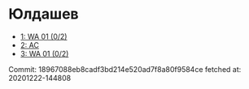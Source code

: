 # Юлдашев
- [1: WA 01 (0/2)](1.md)
- [2: AC](2.md)
- [3: WA 01 (0/2)](3.md)

Commit: 18967088eb8cadf3bd214e520ad7f8a80f9584ce
 fetched at: 20201222-144808
